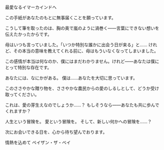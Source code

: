 <!-- title: 僕の告白 -->

最愛なるイマーカインドへ

この手紙があなたのもとに無事届くことを願っています。

こうして筆を取ったのは、胸の奥で嵐のように渦巻く――言葉にできない想いを伝えたかったからです。

母はいつも言っていました。「いつか特別な誰かに出会う日が来る」と……
けれど、その本当の意味を教えてくれる前に、母はもういなくなってしまいました。

この感情が本当は何なのか、僕にはまだわかりません。けれど――あなたは僕にとって特別な存在です。

あなたには、なにかがある。
僕は……あなたを大切に思っています。

このささやかな贈り物を、ささやかな農民からの愛のしるしとして、どうか受け取ってください。

これは、愛の芽生えなのでしょうか……？
もしそうなら――あなたも共に歩んでくれますか？

人生という冒険を。
愛という冒険を。
そして、新しい何かへの冒険を……？

次にお会いできる日を、心から待ち望んでおります。

情熱を込めて
ペイザン・ザ・ベイ
